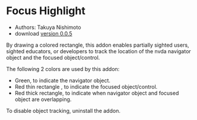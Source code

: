 # Focus Highlight #

* Authors: Takuya Nishimoto
* download [version 0.0.5][1]

By drawing a colored rectangle, this addon enables partially sighted users, sighted educators, or developers to track the location of the nvda navigator object and the focused object/control.

The following 2 colors are used by this addon:

* Green, to indicate the navigator object.
* Red thin rectangle , to indicate the focused object/control.
* Red thick rectangle, to indicate when navigator object and focused object are overlapping.

To disable object tracking, uninstall the addon.

[1]: http://addons.nvda-project.org/files/get.php?file=fh
